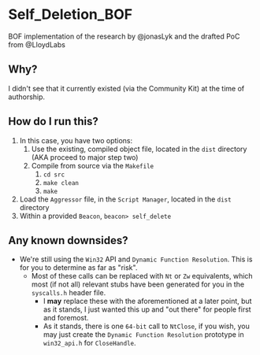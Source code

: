 # Self_Deletion_BOF
BOF implementation of the research by @jonasLyk and the drafted PoC from @LloydLabs

## Why?
I didn't see that it currently existed (via the Community Kit) at the time of authorship.

## How do I run this?
1. In this case, you have two options:
	1. Use the existing, compiled object file, located in the `dist` directory (AKA proceed to major step two)
    2. Compile from source via the `Makefile`
        1. `cd src`
        2. `make clean`
        3. `make`
2. Load the `Aggressor` file, in the `Script Manager`, located in the `dist` directory
3. Within a provided `Beacon`, `beacon> self_delete`

## Any known downsides?
- We're still using the `Win32` API and `Dynamic Function Resolution`.  This is for you to determine as far as "risk".
  - Most of these calls can be replaced with `Nt` or `Zw` equivalents, which most (if not all) relevant stubs have been generated for you in the `syscalls.h` header file.
      - I **may** replace these with the aforementioned at a later point, but as it stands, I just wanted this up and "out there" for people first and foremost.
      - As it stands, there is one `64-bit` call to `NtClose`, if you wish, you may just create the `Dynamic Function Resolution` prototype in `win32_api.h` for `CloseHandle`.
